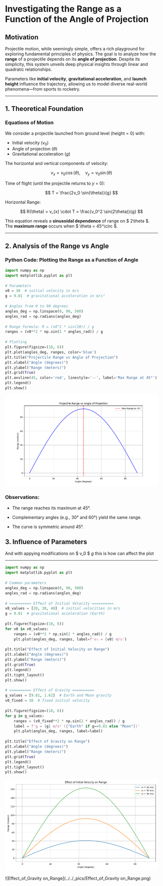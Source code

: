 # Investigating the Range as a Function of the Angle of Projection

## Motivation

Projectile motion, while seemingly simple, offers a rich playground for exploring fundamental principles of physics. The goal is to analyze how the **range** of a projectile depends on its **angle of projection**. Despite its simplicity, this system unveils deep physical insights through linear and quadratic relationships.

Parameters like **initial velocity**, **gravitational acceleration**, and **launch height** influence the trajectory, allowing us to model diverse real-world phenomena—from sports to rocketry.

---

## 1. Theoretical Foundation

### Equations of Motion

We consider a projectile launched from ground level (height = 0) with:
- Initial velocity $( v_0 )$
- Angle of projection $( \theta )$
- Gravitational acceleration $( g )$

The horizontal and vertical components of velocity:

$$
v_{x} = v_0 \cos(\theta), \quad v_{y} = v_0 \sin(\theta)
$$

Time of flight (until the projectile returns to $y$ = 0):

$$
T = \frac{2v_0 \sin(\theta)}{g}
$$

Horizontal Range:

$$
R(\theta) = v_{x} \cdot T = \frac{v_0^2 \sin(2\theta)}{g}
$$

This equation reveals a **sinusoidal dependence** of range on $ 2\theta $. The **maximum range** occurs when $ \theta = 45^\circ $.

---

## 2. Analysis of the Range vs Angle

### Python Code: Plotting the Range as a Function of Angle

```python
import numpy as np
import matplotlib.pyplot as plt

# Parameters
v0 = 30  # initial velocity in m/s
g = 9.81  # gravitational acceleration in m/s²

# Angles from 0 to 90 degrees
angles_deg = np.linspace(0, 90, 500)
angles_rad = np.radians(angles_deg)

# Range formula: R = (v0^2 * sin(2θ)) / g
ranges = (v0**2 * np.sin(2 * angles_rad)) / g

# Plotting
plt.figure(figsize=(10, 6))
plt.plot(angles_deg, ranges, color='blue')
plt.title("Projectile Range vs Angle of Projection")
plt.xlabel("Angle (degrees)")
plt.ylabel("Range (meters)")
plt.grid(True)
plt.axvline(45, color='red', linestyle='--', label='Max Range at 45°')
plt.legend()
plt.show()

```
![Projectile_Rangevs_Angle_of_Projection](../../_pics/Projectile_Rangevs_Angle_of_Projection.png)


### Observations:
* The range reaches its maximum at 45°.

* Complementary angles (e.g., 30° and 60°) yield the same range.

* The curve is symmetric around 45°.

## 3. Influence of Parameters

And with appying modifications on $ v_0 $  $g$ 
this is how can affect the plot 

---
```python
import numpy as np
import matplotlib.pyplot as plt

# Common parameters
angles_deg = np.linspace(0, 90, 500)
angles_rad = np.radians(angles_deg)

# ========== Effect of Initial Velocity ==========
v0_values = [20, 30, 40]  # initial velocities in m/s
g = 9.81  # gravitational acceleration (Earth)

plt.figure(figsize=(10, 6))
for v0 in v0_values:
    ranges = (v0**2 * np.sin(2 * angles_rad)) / g
    plt.plot(angles_deg, ranges, label=f'v₀ = {v0} m/s')

plt.title("Effect of Initial Velocity on Range")
plt.xlabel("Angle (degrees)")
plt.ylabel("Range (meters)")
plt.grid(True)
plt.legend()
plt.tight_layout()
plt.show()

# ========== Effect of Gravity ==========
g_values = [9.81, 1.62]  # Earth and Moon gravity
v0_fixed = 30  # fixed initial velocity

plt.figure(figsize=(10, 6))
for g in g_values:
    ranges = (v0_fixed**2 * np.sin(2 * angles_rad)) / g
    label = f'g = {g} m/s² ({"Earth" if g==9.81 else "Moon"})'
    plt.plot(angles_deg, ranges, label=label)

plt.title("Effect of Gravity on Range")
plt.xlabel("Angle (degrees)")
plt.ylabel("Range (meters)")
plt.grid(True)
plt.legend()
plt.tight_layout()
plt.show()
```
![Effect_of_Initial_Velocity_on_Range](../../_pics/Effect_of_Initial_Velocity_on_Range.png)

![Effect_of_Gravity on_Range](../../_pics/Effect_of_Gravity on_Range.png)